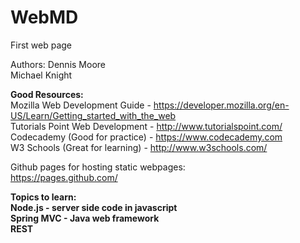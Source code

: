 # WebMD
First web page

Authors:
Dennis Moore
<br />
Michael Knight
<br />

<b> Good Resources: </b>
<br />
Mozilla Web Development Guide - https://developer.mozilla.org/en-US/Learn/Getting_started_with_the_web
<br />
Tutorials Point Web Development - http://www.tutorialspoint.com/
<br />
Codecademy (Good for practice) - https://www.codecademy.com
<br />
W3 Schools (Great for learning) - http://www.w3schools.com/
<br />

Github pages for hosting static webpages:
<br />
https://pages.github.com/
<br />

<b> Topics to learn: <b>
<br />
Node.js - server side code in javascript
<br />
Spring MVC - Java web framework
<br />
REST
<br />
